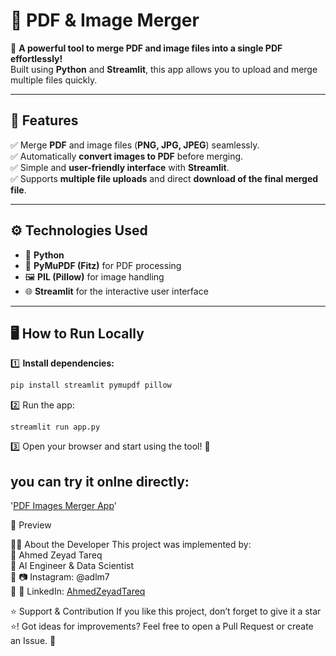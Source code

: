 # 📝 PDF & Image Merger

🚀 **A powerful tool to merge PDF and image files into a single PDF effortlessly!**  
Built using **Python** and **Streamlit**, this app allows you to upload and merge multiple files quickly.

---

## 🎯 **Features**
✅ Merge **PDF** and image files (**PNG, JPG, JPEG**) seamlessly.  
✅ Automatically **convert images to PDF** before merging.  
✅ Simple and **user-friendly interface** with **Streamlit**.  
✅ Supports **multiple file uploads** and direct **download of the final merged file**.  

---

## ⚙ **Technologies Used**
- 🐍 **Python**  
- 📜 **PyMuPDF (Fitz)** for PDF processing  
- 🖼 **PIL (Pillow)** for image handling  
- 🌐 **Streamlit** for the interactive user interface  

---

## 🖥 **How to Run Locally**
1️⃣ **Install dependencies:**
   ```bash
   pip install streamlit pymupdf pillow
```

2️⃣ Run the app:
```
streamlit run app.py
```

3️⃣ Open your browser and start using the tool! 🎉

## you can try it onlne directly:
'[PDF Images Merger App](https://pdfimagesmerger---eng-ahmedzeyadtareq.streamlit.app)'

📸 Preview

👨‍💻 About the Developer
This project was implemented by:<br>
🔹 Ahmed Zeyad Tareq<br>
🔹 AI Engineer & Data Scientist<br>
🔹 📷 Instagram: @adlm7<br>
🔹 🔗 LinkedIn: [AhmedZeyadTareq](https://www.linkedin.com/in/ahmed-zeyad-tareq)<br>

⭐ Support & Contribution
If you like this project, don’t forget to give it a star ⭐!
Got ideas for improvements? Feel free to open a Pull Request or create an Issue. 🚀
